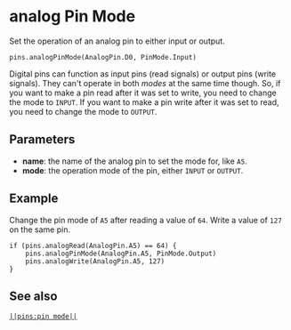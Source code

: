 # analog Pin Mode

Set the operation of an analog pin to either input or output.

```sig
pins.analogPinMode(AnalogPin.D0, PinMode.Input)
```

Digital pins can function as input pins (read signals) or output pins (write signals). They can't operate in both _modes_ at the same time though. So, if you want to make a pin read after it was set to write, you need to change the mode to `INPUT`. If you want to make a pin write after it was set to read, you need to change the mode to `OUTPUT`.

## Parameters

* **name**: the name of the analog pin to set the mode for, like `A5`.
* **mode**: the operation mode of the pin, either `INPUT` or `OUTPUT`.

## Example

Change the pin mode of `A5` after reading a value of `64`. Write a value of `127` on the same pin.

```blocks
if (pins.analogRead(AnalogPin.A5) == 64) {
    pins.analogPinMode(AnalogPin.A5, PinMode.Output)
    pins.analogWrite(AnalogPin.A5, 127)
}
```

## See also

[``||pins:pin mode||``](/reference/pins/pin-mode)